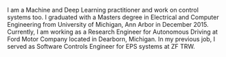 I am a Machine and Deep Learning practitioner and work on control systems too. I graduated with a Masters degree in Electrical and Computer Engineering from University of Michigan, Ann Arbor in December 2015. Currently, I am working as a Research Engineer for Autonomous Driving at Ford Motor Company located in Dearborn, Michigan. In my previous job, I served as Software Controls Engineer for EPS systems at ZF TRW.
